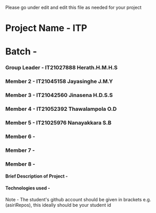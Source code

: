 Please go under edit and edit this file as needed for your project

# Project Name - ITP
# Batch - 
### Group Leader - IT21027888 Herath.H.M.H.S
### Member 2 -  IT21045158 Jayasinghe J.M.Y
### Member 3 -  IT21042560 Jinasena H.D.S.S
### Member 4 -  IT21052392 Thawalampola O.D
### Member 5 - IT21025976 Nanayakkara S.B
### Member 6 - 
### Member 7 - 
### Member 8 - 

#### Brief Description of Project - 
#### Technologies used - 

Note - The student's github account should be given in brackets e.g. (asiriRepos), this ideally should be your student id 

